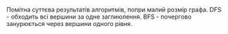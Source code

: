 Помітна суттєва результатів алгоритмів, попри малий розмір графа. DFS  - обходить всі вершини за одне заглиюлення. BFS -  почергово занурюється через вершини одного рівня.
